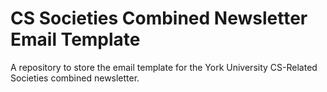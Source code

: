 # CS Societies Combined Newsletter Email Template

A repository to store the email template for the York University CS-Related Societies combined newsletter.